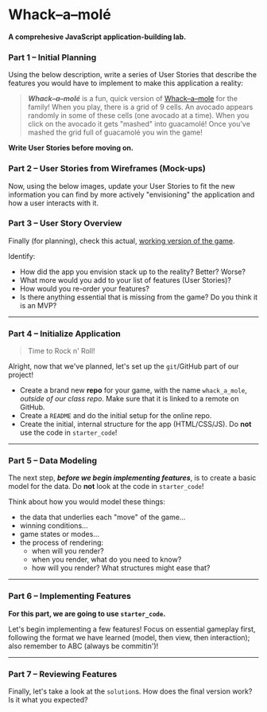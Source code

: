 # Whack–a–molé

**A comprehesive JavaScript application-building lab.**

### Part 1 – Initial Planning

Using the below description, write a series of User Stories that
describe the features you would have to implement to make this 
application a reality:

> ***Whack–a–molé*** is a fun, quick version of [Whack–a–mole][whack_a_mole]
> for the family! When you play, there is a grid of 9 cells. An avocado
> appears randomly in some of these cells (one avocado at a time).
> When you click on the avocado it gets "mashed" into guacamolé! Once
> you've mashed the grid full of guacamolé you win the game!

**Write User Stories before moving on.**

### Part 2 – User Stories from Wireframes (Mock-ups)

Now, using the below images, update your User Stories to fit the new
information you can find by more actively "envisioning" the application
and how a user interacts with it.

<!-- IMAGES -->

<!-- ![](https://i.imgur.com/lXp6FXD.jpg) -->

### Part 3 – User Story Overview

Finally (for planning), check this actual, 
[working version of the game][game_link].

Identify:

- How did the app you envision stack up to the reality? Better? Worse?
- What more would you add to your list of features (User Stories)?
- How would you re-order your features?
- Is there anything essential that is missing from the game? Do you
  think it is an MVP?

---

### Part 4 – Initialize Application

> Time to Rock n' Roll!

Alright, now that we've planned, let's set up the `git`/GitHub part of 
our project!

- Create a brand new **repo** for your game, with the name 
  `whack_a_mole`, *outside of our class repo*. Make sure that it is
  linked to a remote on GitHub.
- Create a `README` and do the initial setup for the online repo.
- Create the initial, internal structure for the app (HTML/CSS/JS).
  Do **not** use the code in `starter_code`!

---

### Part 5 – Data Modeling

The next step, ***before we begin implementing features***, is to create
a basic model for the data. Do **not** look at the code in `starter_code`!

Think about how you would model these things:

- the data that underlies each "move" of the game…
- winning conditions…
- game states or modes…
- the process of rendering:
  - when will you render?
  - when you render, what do you need to know?
  - how will you render? What structures might ease that?

---

### Part 6 – Implementing Features

**For this part, we are going to use `starter_code`.**

Let's begin implementing a few features! Focus on essential gameplay
first, following the format we have learned (model, then view, then
interaction); also remember to ABC (always be commitin')!

---

### Part 7 – Reviewing Features

Finally, let's take a look at the `solution`s. How does the final version
work? Is it what you expected?

<!-- LINKS -->

[whack_a_mole]: ...
[game_link]:    ...
